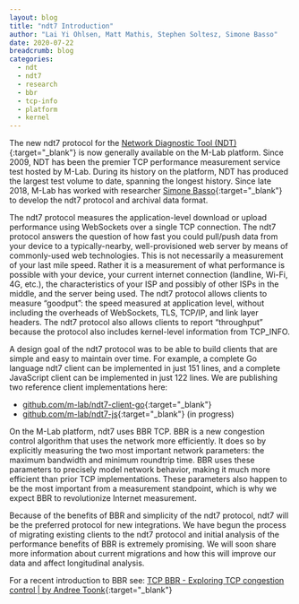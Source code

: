 ```yaml
---
layout: blog
title: "ndt7 Introduction"
author: "Lai Yi Ohlsen, Matt Mathis, Stephen Soltesz, Simone Basso"
date: 2020-07-22
breadcrumb: blog
categories:
  - ndt
  - ndt7
  - research
  - bbr
  - tcp-info
  - platform
  - kernel
---
```


The new ndt7 protocol for the [Network Diagnostic Tool
(NDT)][ndt]{:target="_blank"} is now generally available on the M-Lab
platform. Since 2009, NDT has been the premier TCP performance measurement
service test hosted by M-Lab. During its history on the platform, NDT has
produced the largest test volume to date, spanning the longest history. Since
late 2018, M-Lab has worked with researcher [Simone
Basso][simone]{:target="_blank"} to develop the ndt7 protocol and archival
data format.<!--more-->

The ndt7 protocol measures the application-level download or upload
performance using WebSockets over a single TCP connection. The ndt7 protocol
answers the question of how fast you could pull/push data from your device to
a typically-nearby, well-provisioned web server by means of commonly-used web
technologies. This is not necessarily a measurement of your last mile speed.
Rather it is a measurement of what performance is possible with your device,
your current internet connection (landline, Wi-Fi, 4G, etc.), the
characteristics of your ISP and possibly of other ISPs in the middle, and the
server being used. The ndt7 protocol allows clients to measure “goodput”: the
speed measured at application level, without including the overheads of
WebSockets, TLS, TCP/IP, and link layer headers. The ndt7 protocol also
allows clients to report “throughput” because the protocol also includes
kernel-level information from TCP_INFO.

A design goal of the ndt7 protocol was to be able to build clients that are
simple and easy to maintain over time. For example, a complete Go language
ndt7 client can be implemented in just 151 lines, and a complete JavaScript
client can be implemented in just 122 lines. We are publishing two reference
client implementations here:

* [github.com/m-lab/ndt7-client-go][ndt7-client-go]{:target="_blank"}
* [github.com/m-lab/ndt7-js][ndt7-js]{:target="_blank"} (in progress)

On the M-Lab platform, ndt7 uses BBR TCP. BBR is a new congestion control
algorithm that uses the network more efficiently. It does so by explicitly
measuring the two most important network parameters: the maximum bandwidth
and minimum roundtrip time. BBR uses these parameters to precisely model
network behavior, making it much more efficient than prior TCP
implementations. These parameters also happen to be the most important from a
measurement standpoint, which is why we expect BBR to revolutionize Internet
measurement.

Because of the benefits of BBR and simplicity of the ndt7 protocol, ndt7 will
be the preferred protocol for new integrations. We have begun the process of
migrating existing clients to the ndt7 protocol and initial analysis of the
performance benefits of BBR is extremely promising. We will soon share more
information about current migrations and how this will improve our data and
affect longitudinal analysis.

For a recent introduction to BBR see: [TCP BBR - Exploring TCP congestion
control | by Andree Toonk][morebbr]{:target="_blank"}

[ndt]: https://www.measurementlab.net/tests/ndt/
[simone]: https://github.com/bassosimone
[morebbr]: https://medium.com/@atoonk/tcp-bbr-exploring-tcp-congestion-control-84c9c11dc3a9
[ndt7-client-go]: https://github.com/m-lab/ndt7-client-go
[ndt7-js]: https://github.com/m-lab/ndt7-js
